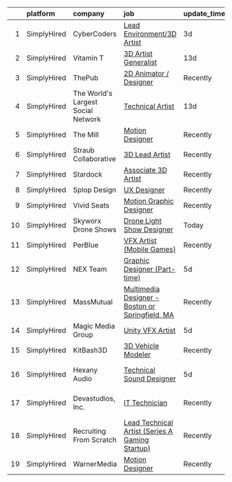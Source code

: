 

|    | platform    | company                            | job                                                                                                                                                      | update_time   | location                 |
|---:|:------------|:-----------------------------------|:---------------------------------------------------------------------------------------------------------------------------------------------------------|:--------------|:-------------------------|
|  1 | SimplyHired | CyberCoders                        | [Lead Environment/3D Artist](https://www.simplyhired.com/job/YD-HneU08I_Y3fRZseQAh_FbvjI5J46z5crYNK1BVwjcI6MMw64T3A?q=vfx+designer)                      | 3d            | Eugene, OR               |
|  2 | SimplyHired | Vitamin T                          | [3D Artist Generalist](https://www.simplyhired.com/job/QOLRLBL8ZK6n0Qip8Nv1Atscmn-SFYdAHzFsxT-npWdiK6fko8qZpQ?q=vfx+designer)                            | 13d           | Redmond, WA              |
|  3 | SimplyHired | ThePub                             | [2D Animator / Designer](https://www.simplyhired.com/job/oZZEdheO4lkc_JXRYHcnwev8ZwB1kkTJEsdy0Uz-wdGwjoDPjIpnXQ?q=vfx+designer)                          | Recently      | Chicago, IL              |
|  4 | SimplyHired | The World's Largest Social Network | [Technical Artist](https://www.simplyhired.com/job/nMMj_n4TiyCNAEnjb-vzdiNn70e_uNSPMEUh2CM6y4-aPoiIjpdbJQ?q=vfx+designer)                                | 13d           | Los Angeles, CA          |
|  5 | SimplyHired | The Mill                           | [Motion Designer](https://www.simplyhired.com/job/2Z92OxEbDn9p5kjTwji9E9HzAoV6BuVMVclj7UZo1TkvcTp7sRp5mg?q=vfx+designer)                                 | Recently      | New York, NY             |
|  6 | SimplyHired | Straub Collaborative               | [3D Lead Artist](https://www.simplyhired.com/job/oajsZy8wtmR9iP3wMtttISCS7viAvsr0ilPj1czPqU1jsRMzRgquLg?q=vfx+designer)                                  | Recently      | Remote                   |
|  7 | SimplyHired | Stardock                           | [Associate 3D Artist](https://www.simplyhired.com/job/D5ltFiNUg8_Vde__KdRncfHUrulL57pmrfPoML7qjN3y6SpZ0RYwcg?q=vfx+designer)                             | Recently      | Plymouth, MI             |
|  8 | SimplyHired | Splop Design                       | [UX Designer](https://www.simplyhired.com/job/1QHEzY9K1JXcQD1-GL3_WWJcrMmo04UHCFVW21Nf2GCPgE1NLGUROQ?q=vfx+designer)                                     | Recently      | Remote                   |
|  9 | SimplyHired | Vivid Seats                        | [Motion Graphic Designer](https://www.simplyhired.com/job/9LdaA5JzRZXimXVw_jp0zXbrVVawjMcZP3GpCD7ZW8x2PAndkIKH1Q?q=vfx+designer)                         | Recently      | Remote                   |
| 10 | SimplyHired | Skyworx Drone Shows                | [Drone Light Show Designer](https://www.simplyhired.com/job/3YRmTm5-wpPGrhlc2Eo1HKoTfMBe2eRNri1Rxa78iom9B9nRRsDL7w?q=vfx+designer)                       | Today         | Boise, ID                |
| 11 | SimplyHired | PerBlue                            | [VFX Artist (Mobile Games)](https://www.simplyhired.com/job/dttsenrSzVcWTI25Njz2xr_-LcfsbwePfSg5SYH1NJkY4R6UUxcQ-g?q=vfx+designer)                       | Recently      | Madison, WI              |
| 12 | SimplyHired | NEX Team                           | [Graphic Designer (Part-time)](https://www.simplyhired.com/job/ArAeCERgNJnSROsAEp2n_qO-I_lzyfnz6bM36NLhmwbGxJAjPueYyg?q=vfx+designer)                    | 5d            | Remote                   |
| 13 | SimplyHired | MassMutual                         | [Multimedia Designer - Boston or Springfield, MA](https://www.simplyhired.com/job/CcrU9vrSkGHbpIUYgeeXblyTDRVIr4YTMiVQ_qAhle0d3zCaETwMXg?q=vfx+designer) | Recently      | Springfield, MA          |
| 14 | SimplyHired | Magic Media Group                  | [Unity VFX Artist](https://www.simplyhired.com/job/4VyOByVGbanPohanLvQZuhufpX3tJzbY7kd1-zPaC4jllmlacHDmgw?q=vfx+designer)                                | 5d            | Remote                   |
| 15 | SimplyHired | KitBash3D                          | [3D Vehicle Modeler](https://www.simplyhired.com/job/VwgC9IB3ym8a8J0kNrymmSSw5lslDouDxa5vl13riEBIvSMSPqRqXA?q=vfx+designer)                              | Recently      | Remote                   |
| 16 | SimplyHired | Hexany Audio                       | [Technical Sound Designer](https://www.simplyhired.com/job/YvYGCfOpS8ziy3xFq15ekR0efXMWoiOZfAf4L1z0Y7Af-qrdcMBXhQ?q=vfx+designer)                        | 5d            | Bell Gardens, CA         |
| 17 | SimplyHired | Devastudios, Inc.                  | [IT Technician](https://www.simplyhired.com/job/k4E62xy8TFGGV9VWyIsfHKP8jGcw_cAIZ-Dx_2BKxVCqp0v-Qhvncg?q=vfx+designer)                                   | Recently      | Santa Monica, CA         |
| 18 | SimplyHired | Recruiting From Scratch            | [Lead Technical Artist (Series A Gaming Startup)](https://www.simplyhired.com/job/GCOPUVwEIwCAmGLvKbg43WgLJPZKfzqm3vmR38rjmvYTyMs31b5g0w?q=vfx+designer) | Recently      | Provo, UT +126 locations |
| 19 | SimplyHired | WarnerMedia                        | [Motion Designer](https://www.simplyhired.com/job/p3bem12qNX-42wGX9i7Z_EIZfeOEGJwAfpHMbfsqrxQeXx8efSElaA?q=vfx+designer)                                 | Recently      | Atlanta, GA              |